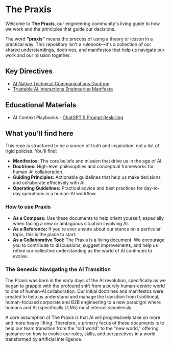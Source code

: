 # The Praxis

Welcome to **The Praxis**, our engineering community's living guide to how we work and the principles that guide our decisions.

The word **"praxis"** means the process of using a theory or lesson in a practical way. This repository isn't a rulebook—it's a collection of our shared understandings, doctrines, and manifestos that help us navigate our work and our mission together.

## Key Directives

- [AI Native Technical Communications Doctrine](./ai-native-technical-communications-doctrine#readme)
- [Trustable AI Interactions Engineering Manifesto](./ai-interactions-engineering-manifesto#readme)

## Educational Materials

- AI Context Playbooks - [ChatGPT 5 Prompt Reskilling](./ai-context-playbooks/chatgpt5-skills#readme)

## What you'll find here

This repo is structured to be a source of truth and inspiration, not a list of rigid policies. You'll find:

* **Manifestos:** The core beliefs and mission that drive us in the age of AI.
* **Doctrines:** High-level philosophies and conceptual frameworks for human-AI collaboration.
* **Guiding Principles:** Actionable guidelines that help us make decisions and collaborate effectively with AI.
* **Operating Guidelines:** Practical advice and best practices for day-to-day operations in a human-AI workflow.

### How to use Praxis

* **As a Compass:** Use these documents to help orient yourself, especially when facing a new or ambiguous situation involving AI.
* **As a Reference:** If you're ever unsure about our stance on a particular topic, this is the place to start.
* **As a Collaborative Tool:** The Praxis is a living document. We encourage you to contribute to discussions, suggest improvements, and help us refine our collective understanding as the world of AI continues to evolve.

### The Genesis: Navigating the AI Transition

The Praxis was born in the early days of the AI revolution, specifically as we began to grapple with the profound shift from a purely human-centric world to one of human-AI collaboration. Our initial doctrines and manifestos were created to help us understand and manage the transition from traditional, human-focused corporate and B2B engineering to a new paradigm where humans and AI (specifically LLMs) must interact seamlessly.

A core assumption of The Praxis is that AI will progressively take on more and more heavy lifting. Therefore, a primary focus of these documents is to help our team transition from the "old world" to the "new world," offering guidance on how to evolve our roles, skills, and perspectives in a world transformed by artificial intelligence.
